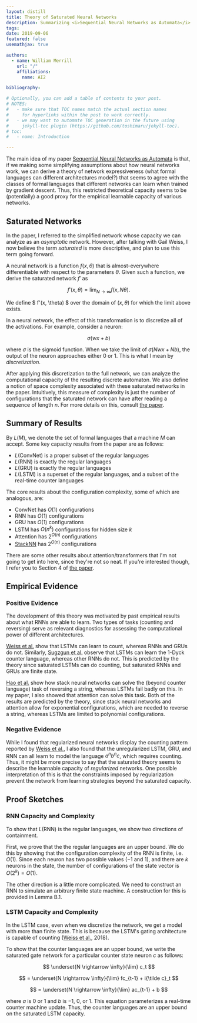 ```yaml
---
layout: distill
title: Theory of Saturated Neural Networks
description: Summarizing <i>Sequential Neural Networks as Automata</i>
tags:
date: 2019-09-06
featured: false
usemathjax: true

authors:
  - name: William Merrill
    url: "/"
    affiliations:
      name: AI2

bibliography:

# Optionally, you can add a table of contents to your post.
# NOTES:
#   - make sure that TOC names match the actual section names
#     for hyperlinks within the post to work correctly.
#   - we may want to automate TOC generation in the future using
#     jekyll-toc plugin (https://github.com/toshimaru/jekyll-toc).
# toc:
#   - name: Introduction

---
```


The main idea of my paper [Sequential Neural Networks as Automata](https://arxiv.org/abs/1906.01615) is that, if we making some simplifying assumptions about how neural networks work, we can derive a theory of network expressiveness (what formal languages can different architectures model?) that seems to agree with the classes of formal languages that different networks can learn when trained by gradient descent. Thus, this restricted theoretical capacity seems to be (potentially) a good proxy for the empirical learnable capacity of various networks.

## Saturated Networks

In the paper, I referred to the simplified network whose capacity we can analyze as an *asymptotic* network. However, after talking with Gail Weiss, I now believe the term *saturated* is more descriptive, and plan to use this term going forward.

A neural network is a function $f(x, \theta)$ that is almost-everywhere differentiable with respect to the parameters $\theta$. Given such a function, we derive the saturated network $f'$ as

$$ f'(x, \theta) = \lim_{N \rightarrow \infty} f(x, N\theta) . $$

We define $ f'(x, \theta) $ over the domain of $(x, \theta)$ for which the limit above exists.

In a neural network, the effect of this transformation is to discretize all of the activations. For example, consider a neuron:

$$ \sigma(wx + b) $$

where $\sigma$ is the sigmoid function. When we take the limit of $\sigma(Nwx + Nb)$, the output of the neuron approaches either $0$ or $1$. This is what I mean by *discretization*.

After applying this discretization to the full network, we can analyze the computational capacity of the resulting discrete automaton. We also define a notion of space complexity associated with these saturated networks in the paper. Intuitively, this measure of complexity is just the number of configurations that the saturated network can have after reading a sequence of length $n$. For more details on this, consult [the paper](https://arxiv.org/abs/1906.01615).

## Summary of Results

By $L(M)$, we denote the set of formal languages that a machine $M$ can accept. Some key capacity results from the paper are as follows:

* $L(\textrm{ConvNet})$ is a proper subset of the regular languages
* $L(\textrm{RNN})$ is exactly the regular languages
* $L(\textrm{GRU})$ is exactly the regular languages
* $L(\textrm{LSTM})$ is a superset of the regular languages, and a subset of the real-time counter languages

The core results about the configuration complexity, some of which are analogous, are:

* ConvNet has $O(1)$ configurations
* RNN has $O(1)$ configurations
* GRU has $O(1)$ configurations
* LSTM has $O(n^k)$ configurations for hidden size $k$
* Attention has $2^{O(n)}$ configurations
* [StackNN](https://github.com/viking-sudo-rm/stacknn-core) has $2^{O(n)}$ configurations

There are some other results about attention/transformers that I'm not going to get into here, since they're not so neat. If you're interested though, I refer you to Section 4 of [the paper](https://arxiv.org/abs/1906.01615).

## Empirical Evidence

### Positive Evidence

The development of this theory was motivated by past empirical results about what RNNs are able to learn. Two types of tasks (counting and reversing) serve as relevant diagnostics for assessing the computational power of different architectures.

[Weiss et al.](https://arxiv.org/abs/1805.04908) show that LSTMs can learn to count, whereas RNNs and GRUs do not. Similarly, [Sugzgun et al.](https://arxiv.org/abs/1906.03648) observe that LSTMs can learn the 1-Dyck counter language, whereas other RNNs do not. This is predicted by the theory since saturated LSTMs can do counting, but saturated RNNs and GRUs are finite state.

[Hao et al.](https://arxiv.org/abs/1809.02836) show how stack neural networks can solve the (beyond counter language) task of reversing a string, whereas LSTMs fail badly on this. In my paper, I also showed that attention can solve this task. Both of the results are predicted by the theory, since stack neural networks and attention allow for exponential configurations, which are needed to reverse a string, whereas LSTMs are limited to polynomial configurations.

### Negative Evidence

While I found that regularized neural networks display the counting pattern reported by [Weiss et al.](https://arxiv.org/abs/1805.04908), I also found that the unregularized LSTM, GRU, and RNN can all learn to model the language $a^nb^nc$, which requires counting. Thus, it might be more precise to say that the saturated theory seems to describe the learnable capacity of *regularized* networks. One possible interpretation of this is that the constraints imposed by regularization prevent the network from learning strategies beyond the saturated capacity.

## Proof Sketches

### RNN Capacity and Complexity

To show that $L(\textrm{RNN})$ is the regular languages, we show two directions of containment. 

First, we prove that the the regular languages are an upper bound. We do this by showing that the configuration complexity of the RNN is finite, i.e. $O(1)$. Since each neuron has two possible values ($-1$ and $1$), and there are $k$ neurons in the state, the number of configurations of the state vector is $O(2^k) = O(1)$.

The other direction is a little more complicated. We need to construct an RNN to simulate an arbitrary finite state machine. A construction for this is provided in Lemma B.1.

### LSTM Capacity and Complexity

In the LSTM case, even when we discretize the network, we get a model with more than finite state. This is because the LSTM's gating architecture is capable of counting ([Weiss et al.](https://arxiv.org/abs/1805.04908), 2018).

To show that the counter languages are an upper bound, we write the saturated gate network for a particular counter state neuron $c$ as follows:

<!-- For some reason, the normal \lim_ is not working here. Neither does f_tc_{t-1}. I guess -->

$$ \underset{N \rightarrow \infty}{\lim} c_t $$

$$ = \underset{N \rightarrow \infty}{\lim} fc_{t-1} + i{\tilde c}_t $$

$$ = \underset{N \rightarrow \infty}{\lim} ac_{t-1} + b $$

where $a$ is $0$ or $1$ and $b$ is $-1$, $0$, or $1$. This equation parameterizes a real-time counter machine update. Thus, the counter languages are an upper bound on the saturated LSTM capacity.
